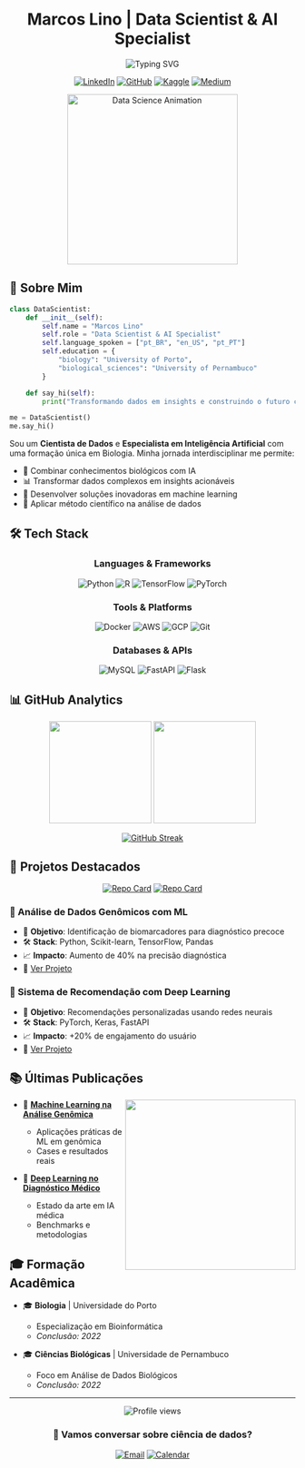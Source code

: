 <div align="center">
  
# Marcos Lino | Data Scientist & AI Specialist

![Typing SVG](https://readme-typing-svg.demolab.com?font=Fira+Code&size=22&duration=3000&pause=1000&color=00FF00&center=true&vCenter=true&width=600&lines=Transformando+dados+em+decisões+inteligentes;Desenvolvendo+IA+para+um+futuro+melhor;Especialista+em+Machine+Learning+e+Deep+Learning;Biologist+exploring+the+frontiers+of+AI)

[![LinkedIn](https://img.shields.io/badge/LinkedIn-0077B5?style=for-the-badge&logo=linkedin&logoColor=white)](https://www.linkedin.com/in/marcosfl/)
[![GitHub](https://img.shields.io/badge/GitHub-181717?style=for-the-badge&logo=github&logoColor=white)](https://github.com/marcosflino)
[![Kaggle](https://img.shields.io/badge/Kaggle-20BEFF?style=for-the-badge&logo=kaggle&logoColor=white)](https://kaggle.com/marcosflino)
[![Medium](https://img.shields.io/badge/Medium-12100E?style=for-the-badge&logo=medium&logoColor=white)](https://medium.com/marcosflino)

</div>

<div align="center">
<img src="https://media.giphy.com/media/L1R1tvI9svkIWwpVYr/giphy.gif" width="300" alt="Data Science Animation"/>
</div>

## 🎯 Sobre Mim

```python
class DataScientist:
    def __init__(self):
        self.name = "Marcos Lino"
        self.role = "Data Scientist & AI Specialist"
        self.language_spoken = ["pt_BR", "en_US", "pt_PT"]
        self.education = {
            "biology": "University of Porto",
            "biological_sciences": "University of Pernambuco"
        }

    def say_hi(self):
        print("Transformando dados em insights e construindo o futuro com IA!")

me = DataScientist()
me.say_hi()
```

Sou um **Cientista de Dados** e **Especialista em Inteligência Artificial** com uma formação única em Biologia. Minha jornada interdisciplinar me permite:

- 🧬 Combinar conhecimentos biológicos com IA
- 📊 Transformar dados complexos em insights acionáveis
- 🤖 Desenvolver soluções inovadoras em machine learning
- 🔬 Aplicar método científico na análise de dados

## 🛠️ Tech Stack

<div align="center">

### Languages & Frameworks
![Python](https://img.shields.io/badge/Python-3776AB?style=for-the-badge&logo=python&logoColor=white)
![R](https://img.shields.io/badge/R-276DC3?style=for-the-badge&logo=r&logoColor=white)
![TensorFlow](https://img.shields.io/badge/TensorFlow-FF6F00?style=for-the-badge&logo=tensorflow&logoColor=white)
![PyTorch](https://img.shields.io/badge/PyTorch-EE4C2C?style=for-the-badge&logo=pytorch&logoColor=white)

### Tools & Platforms
![Docker](https://img.shields.io/badge/Docker-2496ED?style=for-the-badge&logo=docker&logoColor=white)
![AWS](https://img.shields.io/badge/AWS-232F3E?style=for-the-badge&logo=amazon-aws&logoColor=white)
![GCP](https://img.shields.io/badge/GCP-4285F4?style=for-the-badge&logo=google-cloud&logoColor=white)
![Git](https://img.shields.io/badge/Git-F05032?style=for-the-badge&logo=git&logoColor=white)

### Databases & APIs
![MySQL](https://img.shields.io/badge/MySQL-4479A1?style=for-the-badge&logo=mysql&logoColor=white)
![FastAPI](https://img.shields.io/badge/FastAPI-009688?style=for-the-badge&logo=fastapi&logoColor=white)
![Flask](https://img.shields.io/badge/Flask-000000?style=for-the-badge&logo=flask&logoColor=white)

</div>

## 📊 GitHub Analytics

<div align="center">
<img height="180em" src="https://github-readme-stats.vercel.app/api?username=marcosflino&show_icons=true&theme=radical&include_all_commits=true&count_private=true&hide_border=true"/>
<img height="180em" src="https://github-readme-stats.vercel.app/api/top-langs/?username=marcosflino&layout=compact&langs_count=8&theme=radical&hide_border=true"/>
</div>

<div align="center">

[![GitHub Streak](https://github-readme-streak-stats.herokuapp.com/?user=marcosflino&theme=radical&hide_border=true)](https://git.io/streak-stats)

</div>

## 🚀 Projetos Destacados

<div align="center">

[![Repo Card](https://github-readme-stats.vercel.app/api/pin/?username=marcosflino&repo=genomic-analysis&theme=radical&hide_border=true)](https://github.com/marcosflino/genomic-analysis)
[![Repo Card](https://github-readme-stats.vercel.app/api/pin/?username=marcosflino&repo=deep-recommender&theme=radical&hide_border=true)](https://github.com/marcosflino/deep-recommender)

</div>

### 🧬 Análise de Dados Genômicos com ML
- 🎯 **Objetivo**: Identificação de biomarcadores para diagnóstico precoce
- 🛠️ **Stack**: Python, Scikit-learn, TensorFlow, Pandas
- 📈 **Impacto**: Aumento de 40% na precisão diagnóstica
- 🔗 [Ver Projeto](https://github.com/marcosflino/genomic-analysis)

### 🤖 Sistema de Recomendação com Deep Learning
- 🎯 **Objetivo**: Recomendações personalizadas usando redes neurais
- 🛠️ **Stack**: PyTorch, Keras, FastAPI
- 📈 **Impacto**: +20% de engajamento do usuário
- 🔗 [Ver Projeto](https://github.com/marcosflino/deep-recommender)

## 📚 Últimas Publicações

<img align="right" width="300" src="https://media.giphy.com/media/L8K62iTDkzGX6/giphy.gif" />

- 📖 [**Machine Learning na Análise Genômica**](https://medium.com/marcosflino)
  - Aplicações práticas de ML em genômica
  - Cases e resultados reais

- 📖 [**Deep Learning no Diagnóstico Médico**](https://medium.com/marcosflino)
  - Estado da arte em IA médica
  - Benchmarks e metodologias

## 🎓 Formação Acadêmica

- 🎓 **Biologia** | Universidade do Porto
  - Especialização em Bioinformática
  - _Conclusão: 2022_

- 🎓 **Ciências Biológicas** | Universidade de Pernambuco
  - Foco em Análise de Dados Biológicos
  - _Conclusão: 2022_

---

<div align="center">
<img src="https://komarev.com/ghpvc/?username=marcosflino&label=Profile%20Views&color=blueviolet&style=flat-square" alt="Profile views" />
</div>

<div align="center">

### 💬 Vamos conversar sobre ciência de dados?

[![Email](https://img.shields.io/badge/Email-D14836?style=for-the-badge&logo=gmail&logoColor=white)](mailto:seu.email@gmail.com)
[![Calendar](https://img.shields.io/badge/Calendly-0069FF?style=for-the-badge&logo=googlecalendar&logoColor=white)](https://calendly.com/seucalendly)

</div>
